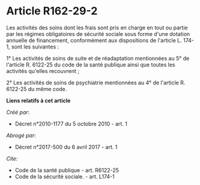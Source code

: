 # Article R162-29-2

Les activités des soins dont les frais sont pris en charge en tout ou partie par les régimes obligatoires de sécurité sociale
sous forme d'une dotation annuelle de financement, conformément aux dispositions de l'article L. 174-1, sont les suivantes : 

1° Les activités de soins de suite et de réadaptation mentionnées au 5° de l'article R. 6122-25 du code de la santé publique
ainsi que toutes les activités qu'elles recouvrent ; 

2° Les activités de soins de psychiatrie mentionnées au 4° de l'article R. 6122-25 du même code.

**Liens relatifs à cet article**

_Créé par_:

  - Décret n°2010-1177 du 5 octobre 2010 - art. 1

_Abrogé par_:

  - Décret n°2017-500 du 6 avril 2017 - art. 1

_Cite_:

  - Code de la santé publique - art. R6122-25
  - Code de la sécurité sociale. - art. L174-1
